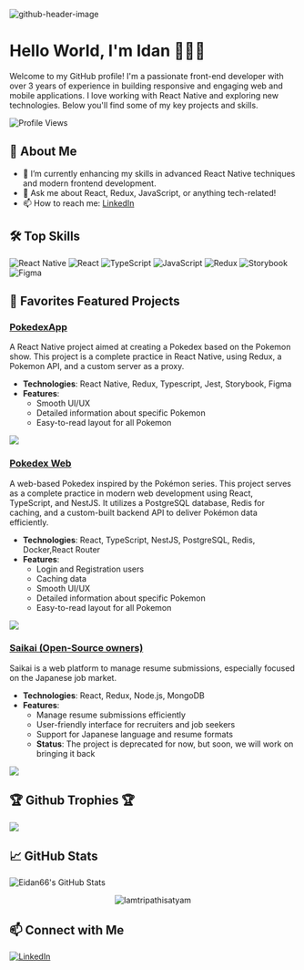 ![github-header-image](https://github.com/user-attachments/assets/1f580e34-2004-4e62-b3a3-99e4c05d4141)

# Hello World, I'm Idan 👨🏽‍💻

Welcome to my GitHub profile! I'm a passionate front-end developer with over 3 years of experience in building responsive and engaging web and mobile applications. I love working with React Native and exploring new technologies. Below you'll find some of my key projects and skills.

![Profile Views](https://komarev.com/ghpvc/?username=eidan66&color=blue)

## 🚀 About Me
- 🌱 I’m currently enhancing my skills in advanced React Native techniques and modern frontend development.
- 💬 Ask me about React, Redux, JavaScript, or anything tech-related!
- 📫 How to reach me: [LinkedIn](https://www.linkedin.com/in/idanlevian/)

## 🛠️ Top Skills
![React Native](https://img.shields.io/badge/React_Native-20232A?style=for-the-badge&logo=react&logoColor=61DAFB)
![React](https://img.shields.io/badge/React-61DAFB?style=for-the-badge&logo=react&logoColor=20232A)
![TypeScript](https://img.shields.io/badge/TypeScript-007ACC?style=for-the-badge&logo=typescript&logoColor=white)
![JavaScript](https://img.shields.io/badge/JavaScript-323330?style=for-the-badge&logo=javascript&logoColor=F7DF1E)
![Redux](https://img.shields.io/badge/Redux-764ABC?style=for-the-badge&logo=redux&logoColor=white)
![Storybook](https://img.shields.io/badge/Storybook-FF4785?style=for-the-badge&logo=storybook&logoColor=white)
![Figma](https://img.shields.io/badge/Figma-F24E1E?style=for-the-badge&logo=figma&logoColor=white)

## 📘 Favorites Featured Projects

### [PokedexApp](https://github.com/eidan66/pokedex-app)
A React Native project aimed at creating a Pokedex based on the Pokemon show. This project is a complete practice in React Native, using Redux, a Pokemon API, and a custom server as a proxy.

- **Technologies**: React Native, Redux, Typescript, Jest, Storybook, Figma
- **Features**: 
  - Smooth UI/UX
  - Detailed information about specific Pokemon
  - Easy-to-read layout for all Pokemon

<p>
  <a href="https://github.com/eidan66/pokedex-app" target="_blank">
    <img src="https://github-readme-stats-eight-wheat-54.vercel.app/api/pin/?username=eidan66&repo=pokedex-app&theme=dark"/>
  </a>
</p>

### [Pokedex Web](https://github.com/eidan66/pokedex-web)
A web-based Pokedex inspired by the Pokémon series. This project serves as a complete practice in modern web development using React, TypeScript, and NestJS. It utilizes a PostgreSQL database, Redis for caching, and a custom-built backend API to deliver Pokémon data efficiently.

-	**Technologies**: React, TypeScript, NestJS, PostgreSQL, Redis, Docker,React Router
- **Features**:
  - Login and Registration users
  - Caching data 
  - Smooth UI/UX
  - Detailed information about specific Pokemon
  - Easy-to-read layout for all Pokemon

<p>
  <a href="https://github.com/eidan66/pokedex-web" target="_blank">
    <img src="https://github-readme-stats-eight-wheat-54.vercel.app/api/pin/?username=eidan66&repo=pokedex-web&theme=dark"/>
  </a>
</p>


### [Saikai (Open-Source owners)](https://github.com/Saikai-oyo/Saikai)
Saikai is a web platform to manage resume submissions, especially focused on the Japanese job market.

- **Technologies**: React, Redux, Node.js, MongoDB
- **Features**:
  - Manage resume submissions efficiently
  - User-friendly interface for recruiters and job seekers
  - Support for Japanese language and resume formats
  - **Status**: The project is deprecated for now, but soon, we will work on bringing it back

<p>
  <a href="https://github.com/Saikai-oyo/Saikai" target="_blank">
    <img src="https://github-readme-stats-eight-wheat-54.vercel.app/api/pin/?username=Saikai-oyo&repo=Saikai&theme=dark"/>
  </a>
</p>

## 🏆 Github Trophies 🏆
<p>
  <a href="https://github.com/ryo-ma/github-profile-trophy" target="_blank">
    <img src="https://github-profile-trophy.vercel.app/?username=eidan66&theme=darkone"/>
  </a>
</p>

## 📈 GitHub Stats
![Eidan66's GitHub Stats](https://github-readme-stats.vercel.app/api?username=eidan66&show_icons=true&theme=radical)
<p align="center">
  <img src="https://github-readme-activity-graph.vercel.app/graph?username=eidan66&theme=xcode" alt="Iamtripathisatyam" />
</p>

## 📫 Connect with Me
[![LinkedIn](https://img.shields.io/badge/LinkedIn-0A66C2?style=for-the-badge&logo=linkedin&logoColor=white)](https://www.linkedin.com/in/idanlevian/)
